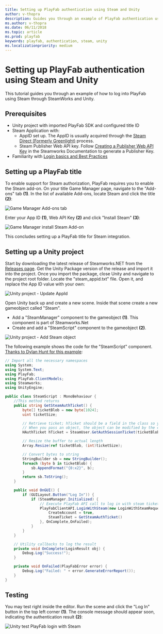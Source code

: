 ```yaml
---
title: Setting up PlayFab authentication using Steam and Unity
author: v-thopra
description: Guides you through an example of PlayFab authentication using Steam and Unity.
ms.author: v-thopra
ms.date: 06/11/2018
ms.topic: article
ms.prod: playfab
keywords: playfab, authentication, steam, unity
ms.localizationpriority: medium
---
```


# Setting up PlayFab authentication using Steam and Unity

This tutorial guides you through an example of how to log into PlayFab using Steam through SteamWorks and Unity.

## Prerequisites

- Unity project with imported PlayFab SDK and configured title ID
- Steam Application with:
  - AppID set up. The AppID is usually acquired through the [Steam Direct (Formerly Greenlight)](https://partner.steamgames.com/steamdirect) process.
  - Steam Publisher Web API key. Follow [Creating a Publisher Web API Key](https://partner.steamgames.com/doc/webapi_overview/auth#create_publisher_key) in the Steamworks Documentation to generate a Publisher Key.
- Familiarity with [Login basics and Best Practices](../../authentication/platform-specific-authentication/login-basics-best-practices.md)

## Setting up a PlayFab title

To enable support for Steam authorization, PlayFab requires you to enable the Steam add-on. On your title Game Manager page, navigate to the "Add-ons" tab **(1)**. In the list of available Add-ons, locate Steam and click the title **(2)**:

![Game Manager Add-ons tab](media/tutorials/steam-unity/game-manager-addons-tab-steam.png)  

Enter your App ID **(1)**, Web API Key **(2)** and click "Install Steam" **(3)**:  

![Game Manager install Steam Add-on](media/tutorials/steam-unity/game-manager-install-steam-addon.png)  

This concludes setting up a PlayFab title for Steam integration.

## Setting up a Unity project

Start by downloading the latest release of Steamworks.NET from the [Releases page](https://github.com/rlabrecque/Steamworks.NET/releases). Get the Unity Package version of the release and import it into the project. Once you import the package, close Unity and navigate to the project root folder. Locate the "steam_appid.txt" file. Open it, and replace the App ID value with your own:

![Unity project - Update AppId](media/tutorials/steam-unity/unity-project-update-appid.png)  

Open Unity back up and create a new scene. Inside that scene create a new gameobject called "Steam".
- Add a "SteamManager" component to the gameobject **(1)**. This component is part of Steamworks.Net
- Create and add a "SteamScript" component to the gameobject **(2)**. 

![Unity project - Add Steam object](media/tutorials/steam-unity/unity-project-add-steam-object.png)  

The following example shows the code for the "SteamScript" component. [Thanks to Dylan Hunt for this example](https://community.playfab.com/answers/8875/view.html):

```csharp
// Import all the necessary namespaces
using System;
using System.Text;
using PlayFab;
using PlayFab.ClientModels;
using Steamworks;
using UnityEngine;

public class SteamScript : MonoBehaviour {
    //This method returns
    public string GetSteamAuthTicket() {
        byte[] ticketBlob = new byte[1024];
        uint ticketSize;

        // Retrieve ticket; hTicket should be a field in the class so you can use it to cancel the ticket later
        // When you pass an object, the object can be modified by the callee. This function modifies the byte array you've passed to it.
        HAuthTicket hTicket = SteamUser.GetAuthSessionTicket(ticketBlob, ticketBlob.Length, out ticketSize);

        // Resize the buffer to actual length
        Array.Resize(ref ticketBlob, (int)ticketSize);

        // Convert bytes to string
        StringBuilder sb = new StringBuilder();
        foreach (byte b in ticketBlob) {
            sb.AppendFormat("{0:x2}", b);
        }
        return sb.ToString();
    }

    public void OnGUI() {
        if (GUILayout.Button("Log In")) {
            if (SteamManager.Initialized) {
                // Execute PlayFab API call to log in with steam ticket
                PlayFabClientAPI.LoginWithSteam(new LoginWithSteamRequest {
                    CreateAccount = true,
                    SteamTicket = GetSteamAuthTicket()
                }, OnComplete,OnFailed);
            }
        }
    }

    // Utility callbacks to log the result
    private void OnComplete(LoginResult obj) {
        Debug.Log("Success!");
    }

    private void OnFailed(PlayFabError error) {
        Debug.Log("Failed: " + error.GenerateErrorReport());
    }
}
```

## Testing

You may test right inside the editor. Run the scene and click the "Log In" button in the top left corner **(1)**. The console message should appear soon, indicating the authentication result **(2)**:

![Unity test PlayFab login with Steam](media/tutorials/steam-unity/unity-test-playfab-login-with-steam.png)